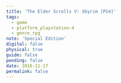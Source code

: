 ```yaml
---
title: 'The Elder Scrolls V: Skyrim [PS4]'
tags:
  - game
  - platform_playstation-4
  - genre_rpg
note: 'Special Edition'
digital: false
physical: true
guide: false
pending: false
date: 2016-11-17
permalink: false
---
```

